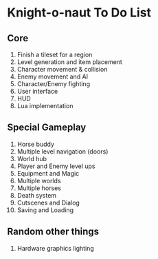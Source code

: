 # Knight-o-naut To Do List

## Core

1. Finish a tileset for a region
1. Level generation and item placement
1. Character movement & collision
1. Enemy movement and AI
1. Character/Enemy fighting
1. User interface
1. HUD
1. Lua implementation

## Special Gameplay

1. Horse buddy
1. Multiple level navigation (doors)
1. World hub
1. Player and Enemy level ups
1. Equipment and Magic
1. Multiple worlds
1. Multiple horses
1. Death system
1. Cutscenes and Dialog
1. Saving and Loading

## Random other things

1. Hardware graphics lighting
